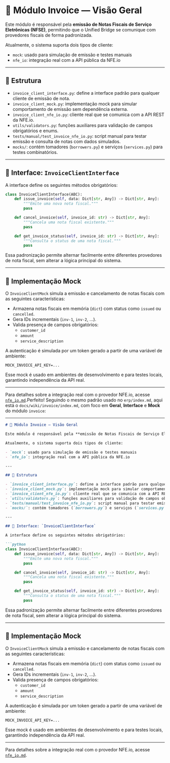 # 🧾 Módulo Invoice — Visão Geral

Este módulo é responsável pela **emissão de Notas Fiscais de Serviço Eletrônicas (NFSE)**, permitindo que o Unified Bridge se comunique com provedores fiscais de forma padronizada.

Atualmente, o sistema suporta dois tipos de cliente:

- `mock`: usado para simulação de emissão e testes manuais
- `nfe_io`: integração real com a API pública da NFE.io

---

## 🧩 Estrutura

- `invoice_client_interface.py`: define a interface padrão para qualquer cliente de emissão de nota.
- `invoice_client_mock.py`: implementação mock para simular comportamento de emissão sem dependência externa.
- `invoice_client_nfe_io.py`: cliente real que se comunica com a API REST da NFE.io.
- `utils/validators.py`: funções auxiliares para validação de campos obrigatórios e enums.
- `tests/manual/test_invoice_nfe_io.py`: script manual para testar emissão e consulta de notas com dados simulados.
- `mocks/`: contém tomadores (`borrowers.py`) e serviços (`services.py`) para testes combinatórios.

---

## 🔌 Interface: `InvoiceClientInterface`

A interface define os seguintes métodos obrigatórios:

```python
class InvoiceClientInterface(ABC):
    def issue_invoice(self, data: Dict[str, Any]) -> Dict[str, Any]:
        """Emite uma nova nota fiscal."""
        pass

    def cancel_invoice(self, invoice_id: str) -> Dict[str, Any]:
        """Cancela uma nota fiscal existente."""
        pass

    def get_invoice_status(self, invoice_id: str) -> Dict[str, Any]:
        """Consulta o status de uma nota fiscal."""
        pass
```

Essa padronização permite alternar facilmente entre diferentes provedores de nota fiscal, sem alterar a lógica principal do sistema.

---

## 🧪 Implementação Mock

O `InvoiceClientMock` simula a emissão e cancelamento de notas fiscais com as seguintes características:

- Armazena notas fiscais em memória (`dict`) com status como `issued` ou `cancelled`.
- Gera IDs incrementais (`inv-1`, `inv-2`, ...).
- Valida presença de campos obrigatórios:
  - `customer_id`
  - `amount`
  - `service_description`

A autenticação é simulada por um token gerado a partir de uma variável de ambiente:

```env
MOCK_INVOICE_API_KEY=...
```

Esse mock é usado em ambientes de desenvolvimento e para testes locais, garantindo independência da API real.

---

Para detalhes sobre a integração real com o provedor NFE.io, acesse [`nfe_io.md`](nfe_io.md).Perfeito! Seguindo o mesmo padrão usado no `erp/index.md`, aqui está o `docs/wiki/invoice/index.md`, com foco em **Geral**, **Interface** e **Mock** do módulo `invoice`:

---

```markdown
# 🧾 Módulo Invoice — Visão Geral

Este módulo é responsável pela **emissão de Notas Fiscais de Serviço Eletrônicas (NFSE)**, permitindo que o Unified Bridge se comunique com provedores fiscais de forma padronizada.

Atualmente, o sistema suporta dois tipos de cliente:

- `mock`: usado para simulação de emissão e testes manuais
- `nfe_io`: integração real com a API pública da NFE.io

---

## 🧩 Estrutura

- `invoice_client_interface.py`: define a interface padrão para qualquer cliente de emissão de nota.
- `invoice_client_mock.py`: implementação mock para simular comportamento de emissão sem dependência externa.
- `invoice_client_nfe_io.py`: cliente real que se comunica com a API REST da NFE.io.
- `utils/validators.py`: funções auxiliares para validação de campos obrigatórios e enums.
- `tests/manual/test_invoice_nfe_io.py`: script manual para testar emissão e consulta de notas com dados simulados.
- `mocks/`: contém tomadores (`borrowers.py`) e serviços (`services.py`) para testes combinatórios.

---

## 🔌 Interface: `InvoiceClientInterface`

A interface define os seguintes métodos obrigatórios:

```python
class InvoiceClientInterface(ABC):
    def issue_invoice(self, data: Dict[str, Any]) -> Dict[str, Any]:
        """Emite uma nova nota fiscal."""
        pass

    def cancel_invoice(self, invoice_id: str) -> Dict[str, Any]:
        """Cancela uma nota fiscal existente."""
        pass

    def get_invoice_status(self, invoice_id: str) -> Dict[str, Any]:
        """Consulta o status de uma nota fiscal."""
        pass
```

Essa padronização permite alternar facilmente entre diferentes provedores de nota fiscal, sem alterar a lógica principal do sistema.

---

## 🧪 Implementação Mock

O `InvoiceClientMock` simula a emissão e cancelamento de notas fiscais com as seguintes características:

- Armazena notas fiscais em memória (`dict`) com status como `issued` ou `cancelled`.
- Gera IDs incrementais (`inv-1`, `inv-2`, ...).
- Valida presença de campos obrigatórios:
  - `customer_id`
  - `amount`
  - `service_description`

A autenticação é simulada por um token gerado a partir de uma variável de ambiente:

```env
MOCK_INVOICE_API_KEY=...
```

Esse mock é usado em ambientes de desenvolvimento e para testes locais, garantindo independência da API real.

---

Para detalhes sobre a integração real com o provedor NFE.io, acesse [`nfe_io.md`](nfe_io.md).
